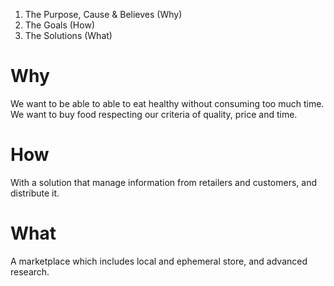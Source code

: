 1. The Purpose, Cause & Believes (Why)
2. The Goals (How)
3. The Solutions (What)

# Why
We want to be able to able to eat healthy without consuming too much time.
We want to buy food respecting our criteria of quality, price and time.

# How
With a solution that manage information from retailers and customers, and distribute it.

# What
A marketplace which includes local and ephemeral store, and advanced research.